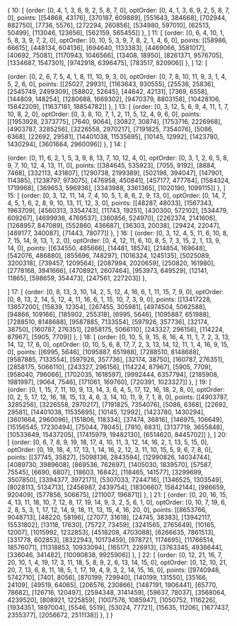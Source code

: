 {
10: [
{order: [0, 4, 1, 3, 6, 9, 2, 5, 8, 7, 0],
optOrder: [0, 4, 1, 3, 6, 9, 2, 5, 8, 7, 0],
points: [[54868, 43176], [370187, 609889], [551643, 384668], [702944, 882750], [7736, 5576], [272294, 260856], [534980, 597010], [62513, 50499], [113046, 123656], [562159, 565455]]
},
]
11: [
{order: [0, 6, 4, 10, 1, 5, 8, 3, 9, 7, 2, 0],
optOrder: [0, 10, 5, 3, 9, 7, 8, 2, 1, 4, 6, 0],
points: [[58986, 66615], [448134, 604136], [694640, 1133383], [4469066, 3581017], [40692, 75081], [1170943, 1046566], [13408, 18950], [8261371, 9576705], [1334687, 1547301], [9742918, 6396475], [783517, 820906]]
},
]
12: [

{order: [0, 2, 6, 7, 5, 4, 1, 8, 11, 10, 9, 3, 0],
optOrder: [0, 7, 8, 10, 11, 9, 3, 1, 4, 5, 2, 6, 0],
points: [[25027, 29931], [1163643, 930555], [25536, 25836], [2545749, 2499309], [58802, 52645], [44642, 42131], [7369, 6558], [144809, 148254], [1280688, 1669302], [9470379, 8803158], [10428106, 15842209], [11637181, 18854782]]
},
]
13: [
{order: [0, 3, 12, 5, 6, 9, 4, 11, 1, 7, 10, 8, 2, 0],
optOrder: [0, 3, 8, 10, 7, 1, 2, 11, 5, 12, 4, 9, 6, 0],
points: [[1953928, 2373775], [7640, 9064], [30827, 30874], [1753716, 2226968], [4903787, 3285256], [3226558, 2970217], [7191825, 7354076], [5086, 6368], [22692, 29581], [14401038, 11535695], [10145, 12992], [1423780, 1430294], [3601664, 2960096]]
},
]
14: [

{order: [0, 11, 6, 2, 1, 5, 3, 9, 8, 13, 7, 10, 12, 4, 0],
optOrder: [0, 3, 1, 2, 6, 5, 8, 9, 7, 10, 12, 4, 13, 11, 0],
points: [[384645, 535923], [7055, 9192], [8884, 7468], [332113, 431807], [1290738, 2199389], [502198, 394047], [147901, 114385], [1238797, 973075], [476958, 450841], [457177, 477764], [1584324, 1719968], [369653, 596936], [3343988, 3361365], [1020190, 1099115]]
},
]
15: [
{order: [0, 3, 12, 11, 14, 7, 4, 10, 5, 1, 8, 6, 2, 9, 13, 0],
optOrder: [0, 14, 7, 4, 5, 1, 6, 2, 8, 9, 10, 13, 11, 12, 3, 0],
points: [[48287, 48033], [1567343, 1963709], [4560313, 3354743], [11743, 19251], [430300, 572102], [534479, 609267], [4699936, 4769537], [360856, 524970], [2262374, 2141606], [1268957, 847089], [552860, 436687], [36303, 20038], [29424, 22047], [469177, 340087], [71443, 78077]]
},
]
16: [
{order: [0, 3, 12, 4, 5, 11, 6, 10, 8, 7, 15, 14, 9, 13, 1, 2, 0],
optOrder: [0, 4, 12, 11, 6, 10, 8, 5, 7, 3, 15, 2, 1, 13, 9, 14, 0],
points: [[634550, 485666], [14481, 18574], [214854, 169648], [542076, 486880], [855696, 748297], [1016324, 1245135], [5025089, 3200318], [739457, 1209564], [2087994, 2020659], [250820, 161980], [2778168, 3941666], [4708921, 2607464], [953973, 649529], [12141, 11865], [598659, 354473], [247561, 227203]]
},

]
17: [
{order: [0, 8, 13, 3, 10, 14, 2, 5, 12, 4, 16, 6, 1, 11, 15, 7, 9, 0],
optOrder: [0, 8, 13, 2, 14, 5, 12, 4, 11, 16, 6, 1, 15, 10, 7, 3, 9, 0],
points: [[13417228, 13857200], [15839, 12354], [267455, 305981], [4974504, 5062588], [94866, 109166], [185902, 255318], [6995, 5646], [1095887, 651988], [7288510, 8148688], [9587885, 7133554], [597926, 357736], [32174, 38750], [160787, 276351], [2858175, 5066110], [243327, 296156], [114224, 87967], [5905, 7709]]
},
]
18: [
{order: [0, 10, 5, 9, 15, 8, 16, 4, 11, 1, 7, 2, 3, 13, 14, 12, 17, 6, 0],
optOrder: [0, 10, 5, 6, 8, 17, 7, 2, 3, 13, 14, 12, 11, 1, 4, 16, 9, 15, 0],
points: [[6995, 5646], [1095887, 651988], [7288510, 8148688], [9587885, 7133554], [597926, 357736], [32174, 38750], [160787, 276351], [2858175, 5066110], [243327, 296156], [114224, 87967], [5905, 7709], [958040, 796066], [1702035, 1618597], [9992444, 6357794], [2185908, 1981997], [9064, 7546], [171061, 169760], [720391, 1023327]]
},
]
19: [
{order: [0, 1, 15, 7, 11, 10, 9, 13, 14, 3, 6, 4, 5, 17, 12, 16, 18, 2, 8, 0],
optOrder: [0, 2, 5, 17, 12, 16, 18, 15, 13, 4, 6, 3, 14, 10, 11, 9, 7, 1, 8, 0],
points: [[4903787, 3285256], [3226558, 2970217], [7191825, 7354076], [5086, 6368], [22692, 29581], [14401038, 11535695], [10145, 12992], [1423780, 1430294], [3601664, 2960096], [151806, 118334], [37474, 36816], [146975, 106649], [15156545, 17230494], [75044, 78045], [7910, 6831], [3137719, 3655848], [10533649, 15437205], [17415979, 19482130], [6514620, 8445702]]
},
]
20: [
{order: [0, 6, 7, 8, 9, 19, 18, 17, 4, 10, 11, 3, 12, 14, 16, 2, 1, 13, 5, 15, 0],
optOrder: [0, 19, 18, 4, 17, 13, 1, 14, 16, 2, 12, 3, 11, 10, 15, 5, 9, 6, 7, 8, 0],
points: [[37745, 35827], [5098136, 2843594], [12990826, 14034744], [4089730, 3989608], [869536, 762697], [1405030, 1839570], [57587, 75545], [6690, 6807], [18603, 16842], [118465, 141577], [3299699, 3507850], [3394377, 3972171], [5307033, 7244716], [1346525, 1303549], [8028113, 5134713], [2456987, 2439754], [18306607, 15842144], [986659, 920409], [577856, 506675], [211007, 196871]]
},
]
21: [
{order: [0, 20, 16, 15, 4, 13, 11, 18, 10, 7, 12, 8, 17, 19, 14, 9, 3, 2, 5, 6, 1, 0],
optOrder: [0, 10, 7, 19, 6, 2, 8, 5, 3, 1, 17, 12, 14, 9, 18, 11, 13, 15, 4, 16, 20, 0],
points: [[8653766, 9048713], [48220, 58196], [27077, 31618], [24745, 38383], [13942117, 15531802], [13118, 17630], [75727, 73459], [3241565, 2765649], [10165, 12007], [1015992, 1232853], [4518208, 4703088], [6266635, 7861513], [331778, 602853], [8322943, 10173459], [978721, 1174695], [11766514, 18576071], [11318853, 10933094], [165171, 226913], [3763345, 4936644], [336046, 341482], [10090838, 9925906]]
},
]
22: [
{order: [0, 12, 21, 16, 7, 20, 10, 1, 4, 19, 17, 3, 11, 18, 5, 8, 9, 2, 6, 13, 14, 15, 0],
optOrder: [0, 12, 10, 21, 20, 7, 13, 6, 8, 11, 18, 5, 1, 17, 19, 4, 9, 3, 2, 14, 15, 16, 0],
points: [[9740948, 5742710], [7401, 8056], [870199, 729940], [140199, 131550], [35166, 24109], [49519, 64065], [206576, 230866], [1487191, 1906441], [65770, 78682], [126716, 120497], [2594348, 3141459], [59637, 78037], [3568064, 4239520], [808921, 1225859], [1007576, 1085947], [1050752, 1116226], [1934351, 1897004], [5546, 5519], [53024, 77721], [15635, 11206], [1677437, 2355377], [2056672, 2511138]]
},
]
}
